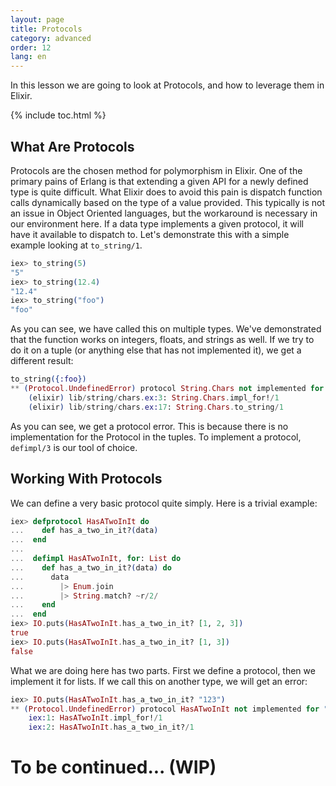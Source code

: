 ```yaml
---
layout: page
title: Protocols
category: advanced
order: 12
lang: en
---
```


In this lesson we are going to look at Protocols, and how to leverage them in Elixir.

{% include toc.html %}

## What Are Protocols
Protocols are the chosen method for polymorphism in Elixir.
One of the primary pains of Erlang is that extending a given API for a newly defined type is quite difficult.
What Elixir does to avoid this pain is dispatch function calls dynamically based on the type of a value provided.
This typically is not an issue in Object Oriented languages, but the workaround is necessary in our environment here.
If a data type implements a given protocol, it will have it available to dispatch to.
Let's demonstrate this with a simple example looking at `to_string/1`.

```elixir
iex> to_string(5)
"5"
iex> to_string(12.4)
"12.4"
iex> to_string("foo")
"foo"
```

As you can see, we have called this on multiple types.
We've demonstrated that the function works on integers, floats, and strings as well.
If we try to do it on a tuple (or anything else that has not implemented it), we get a different result:

```elixir
to_string({:foo})
** (Protocol.UndefinedError) protocol String.Chars not implemented for {:foo}
    (elixir) lib/string/chars.ex:3: String.Chars.impl_for!/1
    (elixir) lib/string/chars.ex:17: String.Chars.to_string/1
```

As you can see, we get a protocol error.
This is because there is no implementation for the Protocol in the tuples.
To implement a protocol, `defimpl/3` is our tool of choice.

## Working With Protocols
We can define a very basic protocol quite simply.
Here is a trivial example:

```elixir
iex> defprotocol HasATwoInIt do
...    def has_a_two_in_it?(data)
...  end
...
...  defimpl HasATwoInIt, for: List do
...    def has_a_two_in_it?(data) do
...      data
...        |> Enum.join
...        |> String.match? ~r/2/
...    end
...  end
iex> IO.puts(HasATwoInIt.has_a_two_in_it? [1, 2, 3])
true
iex> IO.puts(HasATwoInIt.has_a_two_in_it? [1, 3])
false
```

What we are doing here has two parts.
First we define a protocol, then we implement it for lists.
If we call this on another type, we will get an error:

```elixir
iex> IO.puts(HasATwoInIt.has_a_two_in_it? "123")
** (Protocol.UndefinedError) protocol HasATwoInIt not implemented for "123"
    iex:1: HasATwoInIt.impl_for!/1
    iex:2: HasATwoInIt.has_a_two_in_it?/1
```

# To be continued... (WIP)
